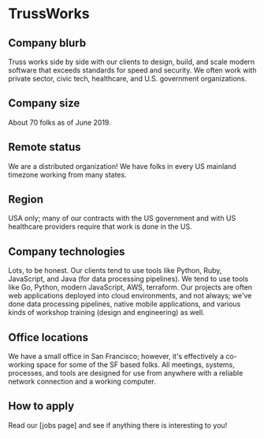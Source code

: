 # TrussWorks

## Company blurb

Truss works side by side with our clients to design, build, and scale modern software that exceeds standards for speed and security. We often work with private sector, civic tech, healthcare, and U.S. government organizations.

## Company size

About 70 folks as of June 2019.

## Remote status

We are a distributed organization! We have folks in every US mainland timezone working from many states.

## Region

USA only; many of our contracts with the US government and with US healthcare providers require that work is done in the US.

## Company technologies

Lots, to be honest. Our clients tend to use tools like Python, Ruby, JavaScript, and Java (for data processing pipelines). We tend to use tools like Go, Python, modern JavaScript, AWS, terraform. Our projects are often web applications deployed into cloud environments, and not always; we've done data processing pipelines, native mobile applications, and various kinds of workshop training (design and engineering) as well.

## Office locations

We have a small office in San Francisco; however, it's effectively a co-working space for some of the SF based folks. All meetings, systems, processes, and tools are designed for use from anywhere with a reliable network connection and a working computer.

## How to apply

Read our [jobs page] and see if anything there is interesting to you!
